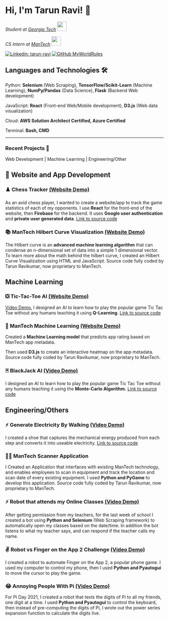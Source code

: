 <h1> Hi, I'm Tarun Ravi! 👋 </h1>

*Student at [Georgia Tech](https://www.gatech.edu/)* <img src="https://media.giphy.com/media/fYSnHlufseco8Fh93Z/giphy.gif" width="30">

*CS Intern at [ManTech](https://www.mantech.com/mantech-welcomes-its-inaugural-class-dfend-summer-interns)* <img src="https://media.giphy.com/media/WUlplcMpOCEmTGBtBW/giphy.gif" width="30"> 

[![Linkedin: tarun-ravi](https://img.shields.io/badge/-Tarun%20Ravi-blue?style=flat-square&logo=Linkedin&logoColor=white&link=https://www.linkedin.com/in/tarun-ravi/)](https://www.linkedin.com/in/tarun-ravi/)
[![GitHub MyWorldRules](https://img.shields.io/github/followers/MyWorldRules?label=follow&style=social)](https://github.com/MyWorldRules)

## Languages and Technologies 🛠️
Python: **Selenium** (Web Scraping), **TensorFlow/Scikit-Learn** (Machine Learning), **NumPy/Pandas** (Data Science), **Flask** (Backend Web development)

JavaScript: **React** (Front-end Web/Mobile development), **D3.js** (Web data visualization)

Cloud: **AWS Solution Architect Certified, Azure Certified**

Terminal: **Bash, CMD**

___
### Recent Projects 🚧
Web Development | Machine Learning | Engineering/Other

<a name="WebDev"></a>
## 💼 Website and App Development

### ♟️ Chess Tracker [(Website Demo)](https://tarunravi.tech/chessTracker/#/)
 As an avid chess player, I wanted to create a website/app to track the game statistics of each of my opponents. I use **React** for the front-end of the website, then **Firebase** for the backend. It uses **Google user authentication** and **private user generated data**. [Link to source code](https://github.com/tarunravi/chessTracker)

### 📚 ManTech Hilbert Curve Visualization [(Website Demo)](https://tarunravi.tech/hilbertCurve/)
The Hilbert curve is an **advanced machine learning algorithm** that can condense an n-dimensional set of data into a simple 1 dimensional vector. To learn more about the math behind the hilbert curve, I created an Hilbert Curve Visualization using HTML and JavaScript. Source code fully coded by Tarun Ravikumar, now proprietary to ManTech.

<a name="ML"></a>
## Machine Learning

### ❎ Tic-Tac-Toe AI [(Website Demo)](https://tarunravi.tech/chessTracker/#/)
[Video Demo.](https://www.youtube.com/watch?v=OHON6-JC-Xs) I designed an AI to learn how to play the popular game Tic Tac Toe without any humans teaching it using **Q-Learning**. [Link to source code](https://github.com/tarunravi/Tic-Tac-Toe-AI)

### 🤖 ManTech Machine Learning [(Website Demo)](https://tarunravi.tech/ManTechPredictingAppRating/)
Created a **Machine Learning model** that predicts app rating based on ManTech app metadata. 

Then used **D3.js** to create an interactive heatmap on the app metadata. Source code fully coded by Tarun Ravikumar, now proprietary to ManTech.

### 🃏 BlackJack AI [(Video Demo)](https://www.youtube.com/watch?v=VSLcoP5vAMM)
I designed an AI to learn how to play the popular game Tic Tac Toe without any humans teaching it using the **Monte-Carlo Algorithm.** [Link to source code](https://github.com/MyWorldRules/BlackjackAI)


<a name="Engineering"></a>
## Engineering/Others

### ⚡ Generate Electricity By Walking [(Video Demo)](https://youtu.be/c4PtBs9bxEM)

I created a shoe that captures the mechanical energy produced from each step and converts it into useable electricity. [Link to source code](https://tarunravi.tech/GenerateElectricityByWalking/)

### 👨‍💻 ManTech Scanner Application
I Created an Application that interfaces with existing ManTech technology, and enables employees to scan in equipment and track the location and scan date of every existing equipment. I used **Python and PyGame** to develop this application.  Source code fully coded by Tarun Ravikumar, now proprietary to ManTech.

### ⚡ Robot that attends my Online Classes [(Video Demo)](https://www.youtube.com/watch?v=ZZ9PRr0rcuQ)
 After getting permission from my teachers, for the last week of school I created a bot using **Python and Selenium** (Web Scraping framework) to automatically open my classes based on the date/time. In addition the bot listens to what my teacher says, and can respond if the teacher calls my name.

### ✌ Robot vs Finger on the App 2 Challenge [(Video Demo)](https://www.youtube.com/watch?v=2VJTTI9BsIM)
I created a robot to automate Finger on the App 2, a popular phone game. I used my computer to control my phone, then I used **Python and Pyautogui** to move the cursor to play the game. 

### 😂 Annoying People With Pi [(Video Demo)](https://www.youtube.com/watch?v=LEBqrb-T1bs)
For Pi Day 2021, I created a robot that texts the digits of Pi to all my friends, one digit at a time. I used **Python and Pyautogui** to control the keyboard, then instead of pre-computing the digits of Pi, I wrote out the power series expansion function to calculate the digits live.
